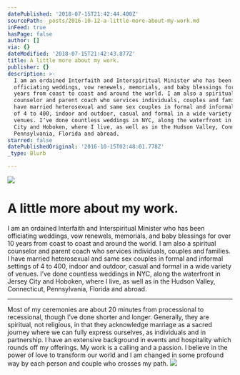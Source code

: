```yaml
---
datePublished: '2018-07-15T21:42:44.400Z'
sourcePath: _posts/2016-10-12-a-little-more-about-my-work.md
inFeed: true
hasPage: false
author: []
via: {}
dateModified: '2018-07-15T21:42:43.877Z'
title: A little more about my work.
publisher: {}
description: >-
  I am an ordained Interfaith and Interspiritual Minister who has been
  officiating weddings, vow renewels, memorials, and baby blessings for over 10
  years from coast to coast and around the world. I am also a spiritual
  counselor and parent coach who services individuals, couples and families. I
  have married heterosexual and same sex couples in formal and informal settings
  of 4 to 400, indoor and outdoor, casual and formal in a wide variety of
  venues. Iʼve done countless weddings in NYC, along the waterfront in Jersey
  City and Hoboken, where I live, as well as in the Hudson Valley, Connecticut,
  Pennsylvania, Florida and abroad.
starred: false
datePublishedOriginal: '2016-10-15T02:48:01.778Z'
_type: Blurb

---
```

![](https://the-grid-user-content.s3-us-west-2.amazonaws.com/5200054f-fb56-4134-a957-4b49aab8c49b.jpg)

# A little more about my work.

I am an ordained Interfaith and Interspiritual Minister who has been officiating weddings, vow renewels, memorials, and baby blessings for over 10 years from coast to coast and around the world. I am also a spiritual counselor and parent coach who services individuals, couples and families. I have married heterosexual and same sex couples in formal and informal settings of 4 to 400, indoor and outdoor, casual and formal in a wide variety of venues. Iʼve done countless weddings in NYC, along the waterfront in Jersey City and Hoboken, where I live, as well as in the Hudson Valley, Connecticut, Pennsylvania, Florida and abroad.

---

Most of my ceremonies are about 20 minutes from processional to recessional, though Iʼve done shorter and longer. Generally, they are spiritual, not religious, in that they acknowledge marriage as a sacred journey where we can fully express ourselves, as individuals and in partnership. I have an extensive background in events and hospitality which rounds off my offerings. My work is a calling and a passion. I believe in the power of love to transform our world and I am changed in some profound way by each person and couple who crosses my path.
![](https://the-grid-user-content.s3-us-west-2.amazonaws.com/494b5e33-5a8a-4dfb-84c3-1c85e79a6fe2.jpg)